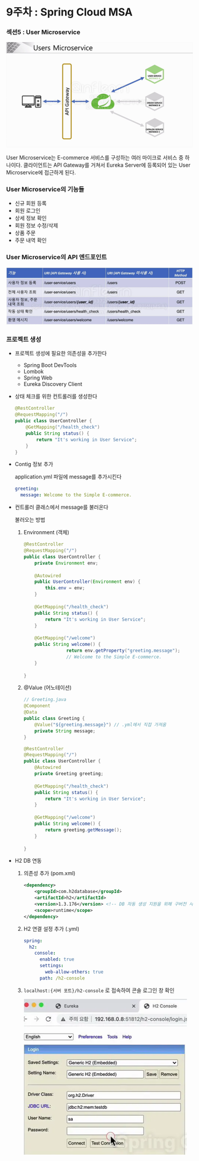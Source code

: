 # 9주차 : Spring Cloud MSA

### 섹션5 : User Microservice

![1.png](./images/1.png)

User Microservice는 E-commerce 서비스를 구성하는 여러 마이크로 서비스 중 하나이다. 클라이언트는 API Gateway를 거쳐서 Eureka Server에 등록되어 있는 User Microservice에 접근하게 된다.

### User Microservice의 기능들

- 신규 회원 등록
- 회원 로그인
- 상세 정보 확인
- 회원 정보 수정/삭제
- 상품 주문
- 주문 내역 확인

### User Microservice의 API 엔드포인트

![2.png](./images/2.png)

### 프로젝트 생성

- 프로젝트 생성에 필요한 의존성을 추가한다
    - Spring Boot DevTools
    - Lombok
    - Spring Web
    - Eureka Discovery Client

- 상태 체크를 위한 컨트롤러를 생성한다
    
    ```java
    @RestController
    @RequestMapping("/")
    public class UserController {
        @GetMapping("/health_check")
        public String status() {
            return "It's working in User Service";
        }
    }
    ```
    

- Contig 정보 추가
    
    application.yml 파일에 message를 추가시킨다
    
    ```yaml
    greeting:
      message: Welcome to the Simple E-commerce.
    ```
    

- 컨트롤러 클래스에서 message를 불러온다
    
    불러오는 방법
    
    1. Environment (객체)
        
        ```java
        @RestController
        @RequestMapping("/")
        public class UserController {
            private Environment env;
        
            @Autowired
            public UserController(Environment env) {
                this.env = env;
            }
        
            @GetMapping("/health_check")
            public String status() {
                return "It's working in User Service";
            }
        
            @GetMapping("/welcome")
            public String welcome() {
        				return env.getProperty("greeting.message");
        				// Welcome to the Simple E-commerce.
            }
        
        }
        ```
        
    2. @Value (어노테이션)
        
        ```java
        // Greeting.java
        @Component
        @Data
        public class Greeting {
            @Value("${greeting.message}") // .yml에서 직접 가져옴
            private String message;
        }
        ```
        
        ```java
        @RestController
        @RequestMapping("/")
        public class UserController {
            @Autowired
            private Greeting greeting;
        
            @GetMapping("/health_check")
            public String status() {
                return "It's working in User Service";
            }
        
            @GetMapping("/welcome")
            public String welcome() {
                return greeting.getMessage();
            }
        
        }
        ```
        

- H2 DB 연동
    1. 의존성 추가 (pom.xml)
        
        ```xml
        <dependency>
            <groupId>com.h2database</groupId>
            <artifactId>h2</artifactId>
            <version>1.3.176</version> <!-- DB 자동 생성 지원을 위해 구버전 사용 -->
            <scope>runtime</scope>
        </dependency>
        ```
        
    2. H2 연결 설정 추가 (.yml)
        
        ```yaml
        spring:
          h2:
            console:
              enabled: true
              settings:
                web-allow-others: true
              path: /h2-console
        ```
        
    3. `localhost:{서버 포트}/h2-console` 로 접속하여 콘솔 로그인 창 확인
        
        ![3.png](./images/3.png)